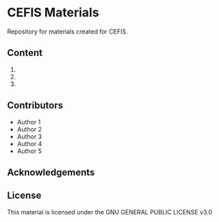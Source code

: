 # CEFIS Materials
Repository for materials created for CEFIS.

## Content
1. </br>
2. </br>
3. </br>

## Contributors
- Author 1
- Author 2
- Author 3
- Author 4
- Author 5

## Acknowledgements


## License
This material is licensed under the GNU GENERAL PUBLIC LICENSE v3.0

